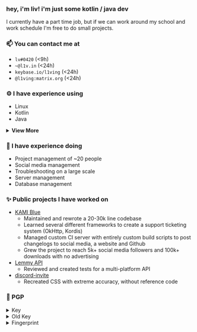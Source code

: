 <h3 align="left">hey, i'm liv! i'm just some kotlin / java dev</h3>

I currently have a part time job, but if we can work around my school and work schedule I'm free to do small projects.

### 📫 You can contact me at
  - `lv#0420` (<9h)
  - `~@l1v.in` (<24h)
  - `keybase.io/l1ving` (<24h)
  - `@l1ving:matrix.org` (<24h)

### ⚙️ I have experience using
  - Linux
  - Kotlin
  - Java
<details>
  <summary><b>View More</b></summary>

<ul>
<li>Shell</li>
<li>SSH</li>
<li>Brigadier</li>
<li>Kordis</li>
<li>Coroutines</li>
<li>OkHttp</li>
<li>Mixin</li>
<li>ASM</li>
<li>Jitpack</li>
<li>Baritone</li>
<li>JavaScript</li>
<li>CSS</li>
<li>HTML</li>
</ul>

</details>

### 🚀 I have experience doing 
  - Project management of ~20 people
  - Social media management
  - Troubleshooting on a large scale
  - Server management
  - Database management

### ✨ Public projects I have worked on
  - [KAMI Blue](https://github.com/kami-blue)
    - Maintained and rewrote a 20-30k line codebase
    - Learned several different frameworks to create a support ticketing system (OkHttp, Kordis)
    - Managed custom CI server with entirely custom build scripts to post changelogs to social media, a website and Github
    - Grew the project to reach 5k+ social media followers and 100k+ downloads with no advertising
  - [Lemmy API](https://github.com/eiknat/lemmy-client)
    - Reviewed and created tests for a multi-platform API
  - [discord-invite](https://github.com/l1ving/discord-invite)
    - Recreated CSS with extreme accuracy, without reference code

### 🔑 PGP



<details>
    <summary>Key</summary>
    <br>
    <p>Each of these is identical.</p>
    <div class="language-plaintext highlighter-rouge">
        <div class="highlight">
            <pre class="highlight"><code>curl https://l1ving.org/pgp.asc | gpg --import
curl https://kamiblue.org/pgp.asc | gpg --import
curl https://keybase.io/l1ving/pgp_keys.asc | gpg --import
</code></pre>
        </div>
    </div>
    <p>or</p>
    <div class="language-plaintext highlighter-rouge">
        <div class="highlight">
            <pre class="highlight"><code>-----BEGIN PGP PUBLIC KEY BLOCK-----

mQINBGAO8pgBEADQzluUwIw0JozOwtbk05PvQC83H1NueAUAaPnBvTN95NLa+8JC
Xufak5E9E81FhfiSr1/1ImgQVctXcYEQfEwCh/zd2u0FTwOkdGk+clzhu5csT7at
xVDWRl6XaItnaqav58WjxVx0mhPfrn4U7CiONt3D8CkJdNsK240uTUCheHX+oIUM
vwk9jURi4G1cbYvLmy0nMJxkI2yXwFOWnrekD5Th7Y/TiaqmZLlVnPh4HkZqNwf6
0w/yhlhh5/mbDQ+LkIBtutlCuKR5oO603vG4zPgDWWDlncLlJxrhdY46xp+cnAHV
HMdrTkFhtOAoJsQ7g+WbBqNPwLHHvLHEzEA/wgL0uY/SX6+BWkOIMaDDeHNtV8FW
EmOPHZbXCAG+WmNT5oy9fBPqJCygtt49D7P+odJWVGhiAwqHUH6l1b5+IsgLTVhF
sn3gM2xKAAv9kSuG2jPRkOxJAWm5zI3X63MjiDMvH9O7RhplWxc8KrkqpVkrR2Ha
l4x4KX7sfxK8HgMqyeByi9dvAuhhiWi52t+KkYV6ivdvVSs30jdzoIon+ny414kz
k+Ebskc6iEJhnyUNNjgmqqhg6YA76EuJ0J6t2t5WCuQrPlZ08Yepw5zgqo1T64mY
rDts0dSqWBIbvrvnLVCYDBW8gGHBOulsFL0EcQgzw7y7tCTSzKoX5HeqgwARAQAB
tBFsMXZpbmcgPH5AbDF2LmluPokCVAQTAQgAPhYhBDWcRW3+9IEZZikb0K8jakWw
JV2oBQJgDvKYAhsDBQkJZgGABQsJCAcCBhUKCQgLAgQWAgMBAh4BAheAAAoJEK8j
akWwJV2o6DsP/3qnbF5Eat8pHWybJ3turdp24VbDyqYzPJUYKd9H+CvaaSIH9PVI
uVbgORft/UMAa7wRYE0vAmOQlDDCbM5qkZLaWXft0eL9I4Fp3LJyc/r+KRU+3JdB
CtoerSjgwtquoplDHen76WeaP61YWSA993bUBOpBdyzY89WDpe1kWZRgE9nAwDiT
2ypvUWlhG9bQxl+2186oimUopnEN4gAZG+fuphZTQGx5QoQkFi7g4C+TA38/MqxK
BpZD3+6qERXFr0zOg1AYiGU8FHLu6XmLXv1QZIdlZxcsPodhcRmX2FrH8HU4j2En
4Z1Mt8kc5ER4ykozgEyVpmTtM5+CoxnKwr+Vo7Nyay5YGanqI1HG420Eh4+hfnGO
NakgodrRvcXc8h2t6W8yjCwEGFqDPVfQaMgo3SCjiViYzI8w2KcgsApck5xP5YPR
weK2FRQtXM2ICkTT29Utah1ks1I8dvrKM5B5Ghq8Ao6ZZxvSux//z/9TwIgpSUyF
cnkZhnHMNl7Te1SKu8oL5eOFE0uy8Krp8fHdWNr7af47ntN3ITS47mlK+dBrB8w3
DeUcWqpu6eQaxL5WB5vEPPi0cVhGQd1iK+c1OzLCTzN/WInl0XdcEKRf1KMJ+I7e
1PNkH1+gpir8iWzawUtuNGQnHT0gOFxQpf4WtzxkcBbgDzEjmToVE3rTuQINBGAO
8pgBEADUEJTjX6eUIxaOO002I0WWfY1jq93+RMgmnJYws2WzBmosY2IJ75BAtqNR
8QW1MtPDNpHxfc6cxoQY5S6OMwrT4H9+p4ONqnJ8O57OWjfryQ7PezWWhxrl60XD
kaXjzXMhN2NREoqlZNSwH4PjOJRe4BnQ4ZkNqfYWkqQf8NuW4kWhjFXstivLQ8BW
i7SeesVlArfFJrOxq8GRvmAxZKapPMAwRYUgsjIR4C8i82AZjFUUB4JyXGukF7JA
G9BJmcqZ2IXheldVP4oeyNh51SYuuoV7hjeHIE/FHg9Zs4qRmo+8HMEQmeOIh0aT
bfTFprVv5QAeQogJsyH7VJ6dEYMLepec6Q6VBHUVq3nM2QakKi8bqdHS7TXLa2IQ
nod8GX1SgfAzncOReYxr/7o/zF3/3xWonlGWKnK10uvp3at+PxCWGQWFGY7WoPDJ
UMalKvff2QL5N/oyf6V9aXPEAXQ7lPE5/tkh60f5+u99gJ6N3YxOxSHvyhagoTT/
L7AE5cIPtKc4Z/1yHUzi7h2Pa4XyfPwtG7/JkC9Ctlou2StsBcNXSjXRy/61wjDq
jq5KdkWQBhL8mto0qV8iG+79NxNSSlncVogzCaZnDebwawWGGH0GO6q9N1jMN7NV
4toTm16dCeHciWCt+LJ2vQwQbFKIuNzZj8Veny64GSRaiNWjfQARAQABiQI8BBgB
CAAmFiEENZxFbf70gRlmKRvQryNqRbAlXagFAmAO8pgCGwwFCQlmAYAACgkQryNq
RbAlXahyUA//TNQWWJWZcqpa5gP/t4PEkUG+nAHL2vgDgZpL967SP8Uqy6426fr4
q6s0Bha9kztmY+hAbne0o6PZpVtpub1EUCmzc3VCXKmRhXt+SZM0qRU52p7Dw3xb
JRTmJU6lhDQNmXMKXti+JfvFbnEHAQ6R9Au5a4t1oCnqWkxicpYsbC8ohWqMoEOp
or4DF9unthZcP6/K+EnCmnecvxCZus39ozM4CfjcQqm30HsDMR57aPpgAUn652hO
6rYNe4a5NzCxFawGYjYkKNw0LS1ZOowPlcK5ddArcZqkOTk5Ar0jpJWkXYQ2PYco
M2/AA+PVoY0NBbarzbpm/y6vSS3CZ7HcVC7CZxfPGKnFwPRfJUbo6IP4E77kR7GN
yIDjvdP7miplRORZIG2K0Sf+O4YRqEUYAbmt2YlrGGSLi9DU/CccgJfeL4DzABAj
zuWRI+hqnzPg4A0WfMTDV+PBmijR4itxkpRyDwQL3PmLCnDB3enmpA7ipQTZXcYE
H5sB8wbXSiuPOEHD8eIiKNu/bNBpRrP308D/9hUysVKrBzuRK4fTbKdaCKhkmCB2
3azFLdGilj2HrQLgM9IwpLt+lYkuKZaySaNMOYccLDIqRFhQ1Rd+2V2AtNcfnG2a
XkEywP0GYFQKamJIA3G2DxUtxSwcItClCYRvtjOyRehyimqbsZfYIiU=
=gR6e
-----END PGP PUBLIC KEY BLOCK-----
</code></pre>
        </div>
    </div>
</details>
<details>
    <summary>Old Key</summary>
    <br>
    <p>You can import my old key if you'd like to, but keep in mind that I will no longer use this in emails.</p>
    <div class="language-plaintext highlighter-rouge">
        <div class="highlight">
            <pre class="highlight"><code>curl https://l1ving.org/pgp-old.asc | gpg --import</code></pre>
        </div>
    </div>
</details>
<details>
    <summary>Fingerprint</summary>
    <br>
    <p>Name: <code class="language-plaintext highlighter-rouge">l1ving</code></p>
    <p>Fingerprint: <code class="language-plaintext highlighter-rouge">359C456DFEF4811966291BD0AF236A45B0255DA8</code></p>
</details>
<br>
